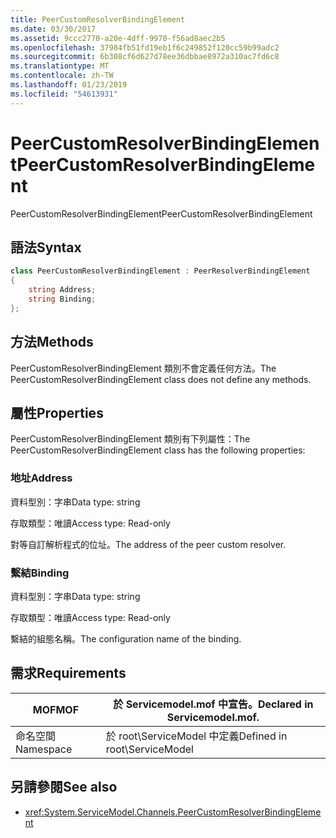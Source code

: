 ```yaml
---
title: PeerCustomResolverBindingElement
ms.date: 03/30/2017
ms.assetid: 9ccc2770-a20e-4dff-9970-f56ad8aec2b5
ms.openlocfilehash: 37984fb51fd19eb1f6c249852f120cc59b99adc2
ms.sourcegitcommit: 6b308cf6d627d78ee36dbbae8972a310ac7fd6c8
ms.translationtype: MT
ms.contentlocale: zh-TW
ms.lasthandoff: 01/23/2019
ms.locfileid: "54613931"
---
```

# <a name="peercustomresolverbindingelement"></a><span data-ttu-id="d4a1a-102">PeerCustomResolverBindingElement</span><span class="sxs-lookup"><span data-stu-id="d4a1a-102">PeerCustomResolverBindingElement</span></span>
<span data-ttu-id="d4a1a-103">PeerCustomResolverBindingElement</span><span class="sxs-lookup"><span data-stu-id="d4a1a-103">PeerCustomResolverBindingElement</span></span>  
  
## <a name="syntax"></a><span data-ttu-id="d4a1a-104">語法</span><span class="sxs-lookup"><span data-stu-id="d4a1a-104">Syntax</span></span>  
```csharp
class PeerCustomResolverBindingElement : PeerResolverBindingElement
{  
    string Address;
    string Binding;
};
```  
  
## <a name="methods"></a><span data-ttu-id="d4a1a-105">方法</span><span class="sxs-lookup"><span data-stu-id="d4a1a-105">Methods</span></span>  
 <span data-ttu-id="d4a1a-106">PeerCustomResolverBindingElement 類別不會定義任何方法。</span><span class="sxs-lookup"><span data-stu-id="d4a1a-106">The PeerCustomResolverBindingElement class does not define any methods.</span></span>  
  
## <a name="properties"></a><span data-ttu-id="d4a1a-107">屬性</span><span class="sxs-lookup"><span data-stu-id="d4a1a-107">Properties</span></span>  
 <span data-ttu-id="d4a1a-108">PeerCustomResolverBindingElement 類別有下列屬性：</span><span class="sxs-lookup"><span data-stu-id="d4a1a-108">The PeerCustomResolverBindingElement class has the following properties:</span></span>  
  
### <a name="address"></a><span data-ttu-id="d4a1a-109">地址</span><span class="sxs-lookup"><span data-stu-id="d4a1a-109">Address</span></span>  
 <span data-ttu-id="d4a1a-110">資料型別：字串</span><span class="sxs-lookup"><span data-stu-id="d4a1a-110">Data type: string</span></span>  
  
 <span data-ttu-id="d4a1a-111">存取類型：唯讀</span><span class="sxs-lookup"><span data-stu-id="d4a1a-111">Access type: Read-only</span></span>  
  
 <span data-ttu-id="d4a1a-112">對等自訂解析程式的位址。</span><span class="sxs-lookup"><span data-stu-id="d4a1a-112">The address of the peer custom resolver.</span></span>  
  
### <a name="binding"></a><span data-ttu-id="d4a1a-113">繫結</span><span class="sxs-lookup"><span data-stu-id="d4a1a-113">Binding</span></span>  
 <span data-ttu-id="d4a1a-114">資料型別：字串</span><span class="sxs-lookup"><span data-stu-id="d4a1a-114">Data type: string</span></span>  
  
 <span data-ttu-id="d4a1a-115">存取類型：唯讀</span><span class="sxs-lookup"><span data-stu-id="d4a1a-115">Access type: Read-only</span></span>  
  
 <span data-ttu-id="d4a1a-116">繫結的組態名稱。</span><span class="sxs-lookup"><span data-stu-id="d4a1a-116">The configuration name of the binding.</span></span>  
  
## <a name="requirements"></a><span data-ttu-id="d4a1a-117">需求</span><span class="sxs-lookup"><span data-stu-id="d4a1a-117">Requirements</span></span>  
  
|<span data-ttu-id="d4a1a-118">MOF</span><span class="sxs-lookup"><span data-stu-id="d4a1a-118">MOF</span></span>|<span data-ttu-id="d4a1a-119">於 Servicemodel.mof 中宣告。</span><span class="sxs-lookup"><span data-stu-id="d4a1a-119">Declared in Servicemodel.mof.</span></span>|  
|---------|-----------------------------------|  
|<span data-ttu-id="d4a1a-120">命名空間</span><span class="sxs-lookup"><span data-stu-id="d4a1a-120">Namespace</span></span>|<span data-ttu-id="d4a1a-121">於 root\ServiceModel 中定義</span><span class="sxs-lookup"><span data-stu-id="d4a1a-121">Defined in root\ServiceModel</span></span>|  
  
## <a name="see-also"></a><span data-ttu-id="d4a1a-122">另請參閱</span><span class="sxs-lookup"><span data-stu-id="d4a1a-122">See also</span></span>
- <xref:System.ServiceModel.Channels.PeerCustomResolverBindingElement>
